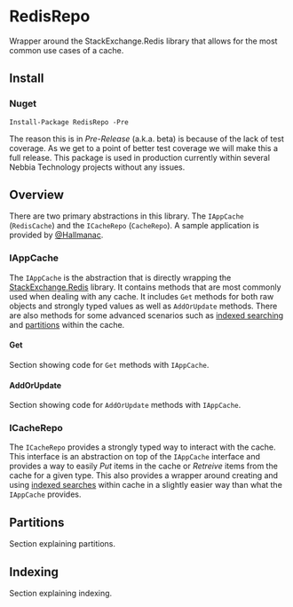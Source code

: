 # RedisRepo

Wrapper around the StackExchange.Redis library that allows for the most common use cases of a cache.

## Install

### Nuget

```PackageManager
Install-Package RedisRepo -Pre
```

The reason this is in _*Pre-Release*_ (a.k.a. beta) is because of the lack of test coverage. As we get to a point of better test coverage we will make this a full release. This package is used in production currently within several Nebbia Technology projects without any issues.

## Overview

There are two primary abstractions in this library. The `IAppCache` (`RedisCache`) and the `ICacheRepo` (`CacheRepo`). A sample application is provided by [@Hallmanac](https://github.com/Hallmanac/redis-aspnet-azure).

### IAppCache

The `IAppCache` is the abstraction that is directly wrapping the [StackExchange.Redis](https://github.com/StackExchange/StackExchange.Redis) library. It contains methods that are most commonly used when dealing with any cache. It includes `Get` methods for both raw objects and strongly typed values as well as `AddOrUpdate` methods. There are also methods for some advanced scenarios such as [indexed searching](#Indexing) and [partitions](#Partitions) within the cache.

#### Get

Section showing code for `Get` methods with `IAppCache`.

#### AddOrUpdate

Section showing code for `AddOrUpdate` methods with `IAppCache`.

### ICacheRepo

The `ICacheRepo` provides a strongly typed way to interact with the cache. This interface is an abstraction on top of the `IAppCache` interface and provides a way to easily _*Put*_ items in the cache or _*Retreive*_ items from the cache for a given type. This also provides a wrapper around creating and using [indexed searches](#Indexing) within cache in a slightly easier way than what the `IAppCache` provides.

## Partitions

Section explaining partitions.


## Indexing

Section explaining indexing.




